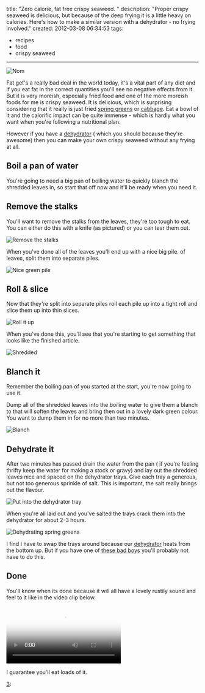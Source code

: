 title: "Zero calorie, fat free crispy seaweed. "
description: "Proper crispy seaweed is delicious, but because of the deep frying it is a little heavy on calories. Here's how to make a similar version with a dehydrator - no frying involved."
created: 2012-03-08 06:34:53
tags:
  - recipes
  - food
  - crispy seaweed
---
![Nom](/media/2012/03/08/seaweed/crispy-seaweed10.jpg)

Fat get's a really bad deal in the world today, it's a vital part of any diet and if you eat fat in the correct quantities you'll see no negative effects from it. But it is very moreish, especially fried food and one of the more moreish foods for me is crispy seaweed. It is delicious, which is surprising considering that it really is just fried [spring greens][0] or [cabbage][1]. Eat a bowl of it and the calorific impact can be quite immense - which is hardly what you want when you're following a nutritional plan.

However if you have a [dehydrator][2] ( which you should because they're awesome) then you can make your own crispy seaweed without any frying at all.

## Boil a pan of water

You're going to need a big pan of boiling water to quickly blanch the shredded leaves in, so start that off now and it'll be ready when you need it.

## Remove the stalks

You'll want to remove the stalks from the leaves, they're too tough to eat. You can either do this with a knife (as pictured) or you can tear them out.

![Remove the stalks](/media/2012/03/08/seaweed/crispy-seaweed01.jpg)

When you've done all of the leaves you'll end up with a nice big pile. of leaves, split them into separate piles.

![Nice green pile](/media/2012/03/08/seaweed/crispy-seaweed02.jpg)

## Roll & slice

Now that they're split into separate piles roll each pile up into a tight roll and slice them up into thin slices.

![Roll it up](/media/2012/03/08/seaweed/crispy-seaweed03.jpg)

When you've done this, you'll see that you're starting to get something that looks like the finished article.

![Shredded](/media/2012/03/08/seaweed/crispy-seaweed04.jpg)

## Blanch it

Remember the boiling pan of you started at the start, you're now going to use it.

Dump all of the shredded leaves into the boiling water to give them a blanch to that will soften the leaves and bring then out in a lovely dark green colour. You want to dump them in for no more than two minutes. 

![Blanch](/media/2012/03/08/seaweed/crispy-seaweed05.jpg)

## Dehydrate it

After two minutes has passed drain the water from the pan ( if you're feeling thrifty keep the water for making a stock or gravy) and lay out the shredded leaves nice and spaced on the dehydrator trays. Give each tray a generous, but not too generous sprinkle of salt. This is important, the salt really brings out the flavour.

![Put into the dehydrator tray](/media/2012/03/08/seaweed/crispy-seaweed06.jpg)

When you're all laid out and you've salted the trays crack them into the dehydrator for about 2-3 hours.

![Dehydrating spring greens](/media/2012/03/08/seaweed/crispy-seaweed08.jpg)

I find I have to swap the trays around because our [dehydrator][2] heats from the bottom up. But if you have one of [these bad boys][3] you'll probably not have to do this. 

## Done

You'll know when its done because it will all have a lovely rustily sound and feel to it like in the video clip below.

<video controls poster="/media/2012/03/08/seaweed/crispy-seaweed10.jpg">
			<source src="http://dq17qkif1nb90.cloudfront.net/food/crispyseaweed.mp4" type='video/mp4; codecs="avc1.42E01E,mp4a.40.2"'>
			<source src="http://dq17qkif1nb90.cloudfront.net/food/crispyseaweed.webm"  type='video/webm; codecs="vp8, vorbis"'>
			<object id="flashvideo" width="720" height="540" data="http://releases.flowplayer.org/swf/flowplayer-3.2.7.swf" type="application/x-shockwave-flash">
				<param name="movie" value="http://releases.flowplayer.org/swf/flowplayer-3.2.7.swf" >
				<param name="allowfullscreen" value="true" />
				<param name="allowscriptaccess" value="always" />
				<param name="flashvars" value='config={"clip":{"url":"http://dq17qkif1nb90.cloudfront.net/food/crispyseaweed.mp4"}}'>
			</object>
</video>

I guarantee you'll eat loads of it.

[0]: http://en.wikipedia.org/wiki/Spring_greens
[1]: http://en.wikipedia.org/wiki/Cabbage
[2]: http://www.amazon.co.uk/Stockli-Dehydrator-With-Timer/dp/B000LR0GTC?tag=jamiecurle-21
[3]: http://www.amazon.co.uk/Tribest-Sedona-Dehydrator-Nine-Digital/dp/B006GQFO4O/?tag=jamiecurle-21
[3]: